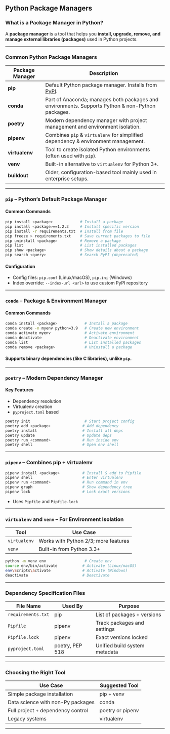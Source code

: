 ## Python Package Managers

### What is a Package Manager in Python?

A **package manager** is a tool that helps you **install, upgrade, remove, and manage external libraries (packages)** used in Python projects.

---

### Common Python Package Managers

| Package Manager | Description                                                                                      |
| --------------- | ------------------------------------------------------------------------------------------------ |
| **pip**         | Default Python package manager. Installs from [PyPI](https://pypi.org).                          |
| **conda**       | Part of Anaconda; manages both packages and environments. Supports Python & non-Python packages. |
| **poetry**      | Modern dependency manager with project management and environment isolation.                     |
| **pipenv**      | Combines `pip` & `virtualenv` for simplified dependency & environment management.                |
| **virtualenv**  | Tool to create isolated Python environments (often used with `pip`).                             |
| **venv**        | Built-in alternative to `virtualenv` for Python 3+.                                              |
| **buildout**    | Older, configuration-based tool mainly used in enterprise setups.                                |

---

### `pip` – Python’s Default Package Manager

#### Common Commands

```bash
pip install <package>            # Install a package
pip install <package>==1.2.3     # Install specific version
pip install -r requirements.txt  # Install from file
pip freeze > requirements.txt    # Save current packages to file
pip uninstall <package>          # Remove a package
pip list                         # List installed packages
pip show <package>               # Show details about a package
pip search <query>               # Search PyPI (deprecated)
```

#### Configuration

* Config files: `pip.conf` (Linux/macOS), `pip.ini` (Windows)
* Index override: `--index-url <url>` to use custom PyPI repository

---

### `conda` – Package & Environment Manager

#### Common Commands

```bash
conda install <package>            # Install a package
conda create -n myenv python=3.9   # Create new environment
conda activate myenv               # Activate environment
conda deactivate                   # Deactivate environment
conda list                         # List installed packages
conda remove <package>             # Uninstall a package
```

#### Supports binary dependencies (like C libraries), unlike `pip`.

---

### `poetry` – Modern Dependency Manager

#### Key Features

* Dependency resolution
* Virtualenv creation
* `pyproject.toml` based

```bash
poetry init                        # Start project config
poetry add <package>              # Add dependency
poetry install                    # Install all deps
poetry update                     # Update deps
poetry run <command>              # Run inside env
poetry shell                      # Open env shell
```

---

### `pipenv` – Combines pip + virtualenv

```bash
pipenv install <package>          # Install & add to Pipfile
pipenv shell                      # Enter virtualenv
pipenv run <command>              # Run command in env
pipenv graph                      # Show dependency tree
pipenv lock                       # Lock exact versions
```

* Uses `Pipfile` and `Pipfile.lock`

---

### `virtualenv` and `venv` – For Environment Isolation

| Tool         | Use Case                             |
| ------------ | ------------------------------------ |
| `virtualenv` | Works with Python 2/3; more features |
| `venv`       | Built-in from Python 3.3+            |

```bash
python -m venv env                 # Create env
source env/bin/activate           # Activate (Linux/macOS)
env\Scripts\activate              # Activate (Windows)
deactivate                        # Deactivate
```

---

### Dependency Specification Files

| File Name          | Used By         | Purpose                       |
| ------------------ | --------------- | ----------------------------- |
| `requirements.txt` | pip             | List of packages + versions   |
| `Pipfile`          | pipenv          | Track packages and settings   |
| `Pipfile.lock`     | pipenv          | Exact versions locked         |
| `pyproject.toml`   | poetry, PEP 518 | Unified build system metadata |

---

### Choosing the Right Tool

| Use Case                          | Suggested Tool   |
| --------------------------------- | ---------------- |
| Simple package installation       | pip + venv       |
| Data science with non-Py packages | conda            |
| Full project + dependency control | poetry or pipenv |
| Legacy systems                    | virtualenv       |

---
